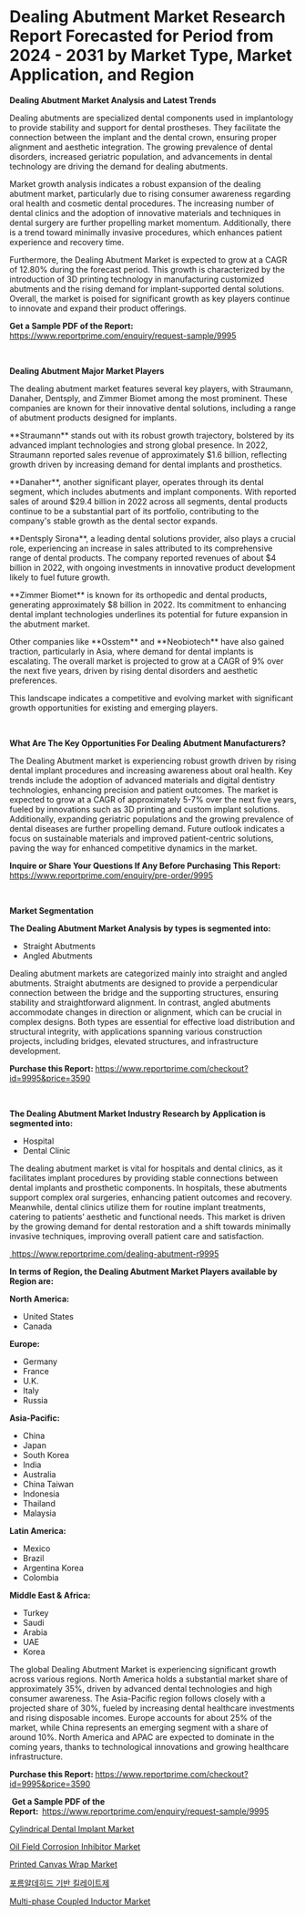 <p><h1>Dealing Abutment Market Research Report Forecasted for Period from 2024 -  2031 by Market Type, Market Application, and Region</h1></p><p><strong>Dealing Abutment Market Analysis and Latest Trends</strong></p>
<p><p>Dealing abutments are specialized dental components used in implantology to provide stability and support for dental prostheses. They facilitate the connection between the implant and the dental crown, ensuring proper alignment and aesthetic integration. The growing prevalence of dental disorders, increased geriatric population, and advancements in dental technology are driving the demand for dealing abutments.</p><p>Market growth analysis indicates a robust expansion of the dealing abutment market, particularly due to rising consumer awareness regarding oral health and cosmetic dental procedures. The increasing number of dental clinics and the adoption of innovative materials and techniques in dental surgery are further propelling market momentum. Additionally, there is a trend toward minimally invasive procedures, which enhances patient experience and recovery time.</p><p>Furthermore, the Dealing Abutment Market is expected to grow at a CAGR of 12.80% during the forecast period. This growth is characterized by the introduction of 3D printing technology in manufacturing customized abutments and the rising demand for implant-supported dental solutions. Overall, the market is poised for significant growth as key players continue to innovate and expand their product offerings.</p></p>
<p><strong>Get a Sample PDF of the Report:&nbsp;</strong> <a href="https://www.reportprime.com/enquiry/request-sample/9995">https://www.reportprime.com/enquiry/request-sample/9995</a></p>
<p>&nbsp;</p>
<p><strong>Dealing Abutment Major Market Players</strong></p>
<p><p>The dealing abutment market features several key players, with Straumann, Danaher, Dentsply, and Zimmer Biomet among the most prominent. These companies are known for their innovative dental solutions, including a range of abutment products designed for implants.</p><p>**Straumann** stands out with its robust growth trajectory, bolstered by its advanced implant technologies and strong global presence. In 2022, Straumann reported sales revenue of approximately $1.6 billion, reflecting growth driven by increasing demand for dental implants and prosthetics.</p><p>**Danaher**, another significant player, operates through its dental segment, which includes abutments and implant components. With reported sales of around $29.4 billion in 2022 across all segments, dental products continue to be a substantial part of its portfolio, contributing to the company's stable growth as the dental sector expands.</p><p>**Dentsply Sirona**, a leading dental solutions provider, also plays a crucial role, experiencing an increase in sales attributed to its comprehensive range of dental products. The company reported revenues of about $4 billion in 2022, with ongoing investments in innovative product development likely to fuel future growth.</p><p>**Zimmer Biomet** is known for its orthopedic and dental products, generating approximately $8 billion in 2022. Its commitment to enhancing dental implant technologies underlines its potential for future expansion in the abutment market.</p><p>Other companies like **Osstem** and **Neobiotech** have also gained traction, particularly in Asia, where demand for dental implants is escalating. The overall market is projected to grow at a CAGR of 9% over the next five years, driven by rising dental disorders and aesthetic preferences.</p><p>This landscape indicates a competitive and evolving market with significant growth opportunities for existing and emerging players.</p></p>
<p>&nbsp;</p>
<p><strong>What Are The Key Opportunities For Dealing Abutment Manufacturers?</strong></p>
<p><p>The Dealing Abutment market is experiencing robust growth driven by rising dental implant procedures and increasing awareness about oral health. Key trends include the adoption of advanced materials and digital dentistry technologies, enhancing precision and patient outcomes. The market is expected to grow at a CAGR of approximately 5-7% over the next five years, fueled by innovations such as 3D printing and custom implant solutions. Additionally, expanding geriatric populations and the growing prevalence of dental diseases are further propelling demand. Future outlook indicates a focus on sustainable materials and improved patient-centric solutions, paving the way for enhanced competitive dynamics in the market.</p></p>
<p><strong>Inquire or Share Your Questions If Any Before Purchasing This Report:</strong> <a href="https://www.reportprime.com/enquiry/pre-order/9995">https://www.reportprime.com/enquiry/pre-order/9995</a></p>
<p>&nbsp;</p>
<p><strong>Market Segmentation</strong></p>
<p><strong>The Dealing Abutment Market Analysis by types is segmented into:</strong></p>
<p><ul><li>Straight Abutments</li><li>Angled Abutments</li></ul></p>
<p><p>Dealing abutment markets are categorized mainly into straight and angled abutments. Straight abutments are designed to provide a perpendicular connection between the bridge and the supporting structures, ensuring stability and straightforward alignment. In contrast, angled abutments accommodate changes in direction or alignment, which can be crucial in complex designs. Both types are essential for effective load distribution and structural integrity, with applications spanning various construction projects, including bridges, elevated structures, and infrastructure development.</p></p>
<p><strong>Purchase this Report:&nbsp;</strong><a href="https://www.reportprime.com/checkout?id=9995&price=3590">https://www.reportprime.com/checkout?id=9995&price=3590</a></p>
<p>&nbsp;</p>
<p><strong>The Dealing Abutment Market Industry Research by Application is segmented into:</strong></p>
<p><ul><li>Hospital</li><li>Dental Clinic</li></ul></p>
<p><p>The dealing abutment market is vital for hospitals and dental clinics, as it facilitates implant procedures by providing stable connections between dental implants and prosthetic components. In hospitals, these abutments support complex oral surgeries, enhancing patient outcomes and recovery. Meanwhile, dental clinics utilize them for routine implant treatments, catering to patients’ aesthetic and functional needs. This market is driven by the growing demand for dental restoration and a shift towards minimally invasive techniques, improving overall patient care and satisfaction.</p></p>
<p><a href="https://www.reportprime.com/dealing-abutment-r9995">&nbsp;https://www.reportprime.com/dealing-abutment-r9995</a></p>
<p><strong>In terms of Region, the Dealing Abutment Market Players available by Region are:</strong></p>
<p>
    <p> <strong> North America: </strong>
        <ul>
            <li>United States</li>
            <li>Canada</li>
        </ul>
        </p> 
    <p> <strong> Europe: </strong>
        <ul>
            <li>Germany</li>
            <li>France</li>
            <li>U.K.</li>
            <li>Italy</li>
            <li>Russia</li>
        </ul>
        </p> 
    <p> <strong> Asia-Pacific: </strong>
        <ul>
            <li>China</li>
            <li>Japan</li>
            <li>South Korea</li>
            <li>India</li>
            <li>Australia</li>
            <li>China Taiwan</li>
            <li>Indonesia</li>
            <li>Thailand</li>
            <li>Malaysia</li>
        </ul>
        </p> 
    <p> <strong> Latin America: </strong>
        <ul>
            <li>Mexico</li>
            <li>Brazil</li>
            <li>Argentina Korea</li>
            <li>Colombia</li>
        </ul>
        </p> 
    <p> <strong> Middle East & Africa: </strong>
        <ul>
            <li>Turkey</li>
            <li>Saudi</li>
            <li>Arabia</li>
            <li>UAE</li>
            <li>Korea</li>
        </ul>
    </p>
    </p>
<p><p>The global Dealing Abutment Market is experiencing significant growth across various regions. North America holds a substantial market share of approximately 35%, driven by advanced dental technologies and high consumer awareness. The Asia-Pacific region follows closely with a projected share of 30%, fueled by increasing dental healthcare investments and rising disposable incomes. Europe accounts for about 25% of the market, while China represents an emerging segment with a share of around 10%. North America and APAC are expected to dominate in the coming years, thanks to technological innovations and growing healthcare infrastructure.</p></p>
<p><strong>Purchase this Report: </strong><a href="https://www.reportprime.com/checkout?id=9995&price=3590">https://www.reportprime.com/checkout?id=9995&price=3590</a></p>
<p>&nbsp;<strong>Get a Sample PDF of the Report:&nbsp;&nbsp;</strong><a href="https://www.reportprime.com/enquiry/request-sample/9995">https://www.reportprime.com/enquiry/request-sample/9995</a></p>
<p><strong></strong></p>
<p><p><a href="https://github.com/kaufmannDavid16/Market-Research-Report-List-1/blob/main/cylindrical-dental-implant-market.md">Cylindrical Dental Implant Market</a></p><p><a href="https://medium.com/@benjamin.kelly9076/the-comprehensive-oil-field-corrosion-inhibitor-market-research-report-is-essential-for-863d7893802b">Oil Field Corrosion Inhibitor Market</a></p><p><a href="https://medium.com/@benjamin.kelly9076/the-printed-canvas-wrap-market-research-report-provides-an-in-depth-and-up-to-date-analysis-of-80bff41234a7">Printed Canvas Wrap Market</a></p><p><a href="https://medium.com/@jennaduke56/formaldehyde-based-chelating-agent-market-%EC%9D%98-%EA%B8%80%EB%A1%9C%EB%B2%8C-%EC%8B%9C%EC%9E%A5-%EA%B0%9C%EC%9A%94%EB%8A%94-%EC%A0%84-%EC%84%B8%EA%B3%84-%EB%B0%8F-%EC%A3%BC%EC%9A%94-%EC%8B%9C%EC%9E%A5%EC%9D%98-%EC%82%B0%EC%97%85%EC%97%90-%EC%98%81%ED%96%A5%EC%9D%84-%EB%AF%B8%EC%B9%98%EB%8A%94-%EC%A3%BC%EC%9A%94-%ED%8A%B8%EB%A0%8C%EB%93%9C%EC%97%90-%EB%8C%80%ED%95%9C-%EB%8F%85%ED%8A%B9%ED%95%9C-92c398969bea">포름알데히드 기반 킬레이트제</a></p><p><a href="https://issuu.com/reportprime-2/docs/multi-phase-coupled-inductor-market_fa04b7d81b11d1">Multi-phase Coupled Inductor Market</a></p></p>